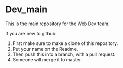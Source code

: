 # Dev_main
This is the main repository for the Web Dev team. 

If you are new to github:
1) First make sure to make a clone of this repository.
2) Put your name on the Readme.
3) Then push this into a branch, with a pull request.
4) Someone will merge it to master.
